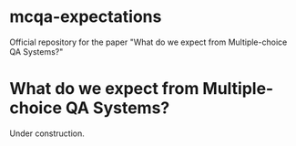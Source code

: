 # mcqa-expectations
Official repository for the paper "What do we expect from Multiple-choice QA Systems?"

# What do we expect from Multiple-choice QA Systems?

Under construction.
